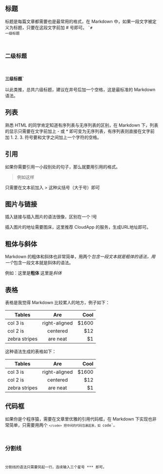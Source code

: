 ## 标题

标题是每篇文章都需要也是最常用的格式，在 Markdown 中，如果一段文字被定义为标题，只要在这段文字前加 # 号即可。
<code>`# 一级标题
## 二级标题
### 三级标题`</code>
以此类推，总共六级标题，建议在井号后加一个空格，这是最标准的 Markdown 语法。

## 列表
熟悉 HTML 的同学肯定知道有序列表与无序列表的区别，在 Markdown 下，列表的显示只需要在文字前加上 - 或 * 即可变为无序列表，有序列表则直接在文字前加 1. 2. 3. 符号要和文字之间加上一个字符的空格。

## 引用
如果你需要引用一小段别处的句子，那么就要用引用的格式。

> 例如这样

只需要在文本前加入 > 这种尖括号（大于号）即可

## 图片与链接
插入链接与插入图片的语法很像，区别在一个 !号

插入图片的地址需要图床，这里推荐 CloudApp 的服务，生成URL地址即可。

## 粗体与斜体
Markdown 的粗体和斜体也非常简单，用两个*包含一段文本就是粗体的语法，用一个*包含一段文本就是斜体的语法。

例如：这里是**粗体** 这里是*斜体*

## 表格
表格是我觉得 Markdown 比较累人的地方，例子如下：

| Tables        | Are           | Cool  |
| ------------- |:-------------:| -----:|
| col 3 is      | right-aligned | $1600 |
| col 2 is      | centered      |   $12 |
| zebra stripes | are neat      |    $1 |
这种语法生成的表格如下：

| Tables        | Are           | Cool  |
| ------------- |:-------------:| -----:|
| col 3 is      | right-aligned | $1600 |
| col 2 is      | centered      |   $12 |
| zebra stripes | are neat      |    $1 |
## 代码框
如果你是个程序猿，需要在文章里优雅的引用代码框，在 Markdown 下实现也非常简单，只需要用两个 <code>`</code> 把中间的代码包裹起来，如 `code`。

## 分割线
分割线的语法只需要另起一行，连续输入三个星号 *** 即可。
